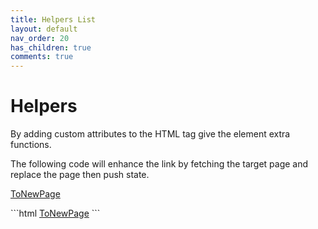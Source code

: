 ```yaml
---
title: Helpers List
layout: default
nav_order: 20
has_children: true
comments: true
---
```


# Helpers

By adding custom attributes to the HTML tag give the element extra functions.

The following code will enhance the link by fetching the target page and replace the page then push state.

<div class="code-example" markdown="1">

<code class="language-plaintext highlighter-rouge" ph-show-current-url></code>

<a href="./"
  ph-pjax-link
  ph-params="id:idInUrl">ToNewPage</a>
</div>
```html
<a href="./"
  ph-pjax-link
  ph-params="id:idInUrl">
  ToNewPage</a>
```
